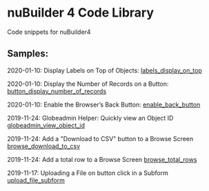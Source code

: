 # nuBuilder 4 Code Library
Code snippets for nuBuilder4

## Samples:


2020-01-10: Display Labels on Top of Objects: [labels_display_on_top](labels_display_on_top)

2020-01-10: Display the Number of Records on a Button: [button_display_number_of_records](button_display_number_of_records)

2020-01-10: Enable the Browser’s Back Button: [enable_back_button](enable_back_button)

2019-11-24: Globeadmin Helper: Quickly view an Object ID [globeadmin_view_object_id](globeadmin_view_object_id)

2019-11-24: Add a "Download to CSV" button to a Browse Screen [browse_download_to_csv](browse_download_to_csv)

2019-11-24: Add a total row to a Browse Screen [browse_total_rows](https://github.com/smalos/nubuilder-code-snippets/tree/master/browse_total_rows)

2019-11-17: Uploading a File on button click in a Subform [upload_file_subform](https://github.com/smalos/nubuilder-code-snippets/tree/master/upload_file_subform)


